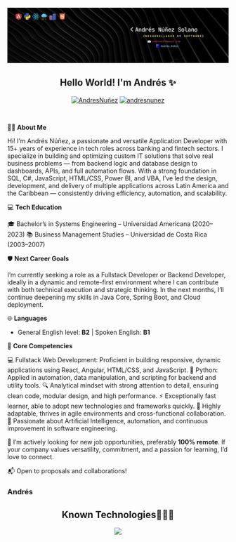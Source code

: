 <a>![imagen de portada Github](BannerDEV.jpg)</a>

<h2 align="center">Hello World! I'm Andrés ✨</h2>

<p align="center">
<a href="https://www.linkedin.com/in/andr%C3%A9s-n%C3%BA%C3%B1ez-solano-261268208/" target="blank"><img align="center" src="https://img.shields.io/badge/LinkedIn-0077B5?style=for-the-badge&logo=linkedin&logoColor=white" alt="AndresNuñez"/></a>
<a href="https://www.facebook.com/andres.nunezsolano/" target="blank"><img align="center" src="https://img.shields.io/badge/Facebook-1877F2?style=for-the-badge&logo=facebook&logoColor=white" alt="andresnunez"  /></a>
  </p>
<br>

<p align="center">

👨‍💻 **About Me**

Hi! I’m Andrés Núñez, a passionate and versatile Application Developer with 15+ years of experience in tech roles across banking and fintech sectors. I specialize in building and optimizing custom IT solutions that solve real business problems — from backend logic and database design to dashboards, APIs, and full automation flows.
With a strong foundation in SQL, C#, JavaScript, HTML/CSS, Power BI, and VBA, I’ve led the design, development, and delivery of multiple applications across Latin America and the Caribbean — consistently driving efficiency, automation, and scalability.

💻 **Tech Education**

🎓 Bachelor’s in Systems Engineering – Universidad Americana (2020–2023)
📚 Business Management Studies – Universidad de Costa Rica (2003–2007)

🛡️ **Next Career Goals**

I’m currently seeking a role as a Fullstack Developer or Backend Developer, ideally in a dynamic and remote-first environment where I can contribute with both technical execution and strategic thinking.
In the next months, I’ll continue deepening my skills in Java Core, Spring Boot, and Cloud deployment.



🌐 **Languages**

* General English level: **B2** | Spoken English: **B1**


🧠 **Core Competencies**

💻 Fullstack Web Development: Proficient in building responsive, dynamic applications using React, Angular, HTML/CSS, and JavaScript.
🐍 Python: Applied in automation, data manipulation, and scripting for backend and utility tools.
🔍 Analytical mindset with strong attention to detail, ensuring clean code, modular design, and high performance.
⚡ Exceptionally fast learner, able to adopt new technologies and frameworks quickly.
🔄 Highly adaptable, thrives in agile environments and cross-functional collaboration.
🤖 Passionate about Artificial Intelligence, automation, and continuous improvement in software engineering.

🚀 I’m actively looking for new job opportunities, preferably **100% remote**. If your company values versatility, commitment, and a passion for learning, I’d love to connect.

📬 Open to proposals and collaborations!

<h3>Andrés</h3></p>

<h2 align="center">Known Technologies👨🏻‍💻</h2>
<!--tech stack icons-->
<p align="center">
  <a href="https://skillicons.dev">
    <img src="https://skillicons.dev/icons?i=c,java,css,html,js,react,angular,nodejs,mysql,git,github,postman,vscode,linux,ai,ps&perline=14" />
  </a>
</p>
